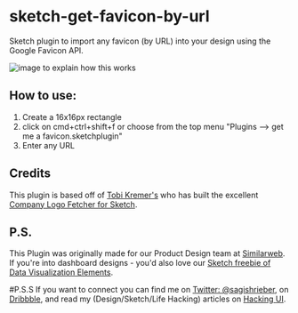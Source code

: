 # sketch-get-favicon-by-url
Sketch plugin to import any favicon (by URL) into your design using the Google Favicon API.

![image to explain how this works](https://github.com/sagishrieber/sketch-get-favicon-by-url/raw/master/favicon-plugin-demo.gif "how this works")

## How to use:
1. Create a 16x16px rectangle
2. click on cmd+ctrl+shift+f or choose from the top menu "Plugins --> get me a favicon.sketchplugin"
3. Enter any URL

## Credits 
This plugin is based off of [Tobi Kremer's](https://github.com/soulchild "Tobi Kremer on Github") who has built the excellent [Company Logo Fetcher for Sketch](https://github.com/soulchild/sketch-logo-fetcher).

## P.S.
This Plugin was originally made for our Product Design team at [Similarweb](http://similarweb.com "Similarweb"). If you're into dashboard designs - you'd also love our [Sketch freebie of Data Visualization Elements](http://hackingui.com/freebies/free-data-visualization-elements-ui-kit/ "Sketch freebie of Data Visualization on Hacking UI").

#P.S.S
If you want to connect you can find me on [Twitter: @sagishrieber](http://twitter.com/sagishrieber "@sagishrieber"), on [Dribbble](http://dribbble.com/sagishrieber "Dribbble"), and read my (Design/Sketch/Life Hacking) articles on [Hacking UI](http://hackingUI.com "Hacking UI").


